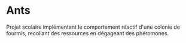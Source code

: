 # Ants
Projet scolaire implémentant le comportement réactif d'une colonie de fourmis, recollant des ressources en dégageant des phéromones.
